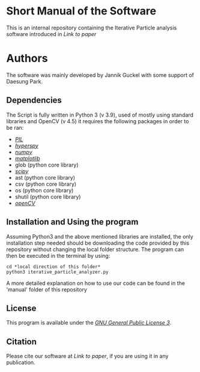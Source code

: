 # Short Manual of the Software

This is an internal repository containing the Iterative Particle analysis software introduced in *Link to paper*

# Authors

The software was mainly developed by Jannik Guckel with some support of Daesung Park.

## Dependencies

The Script is fully written in Python 3 (v 3.9), used of mostly using standard libraries and OpenCV (v 4.5)
it requires the following packages in order to be ran:

+ [*PIL*](https://pillow.readthedocs.io/en/stable/)
+ [*hyperspy*](https://hyperspy.org/hyperspy-doc/current/user_guide/install.html)
+ [*numpy*](https://numpy.org/install/)
+ [*matplotlib*](https://matplotlib.org/stable/users/index)
+ glob (python core library)
+ [*scipy*](https://scipy.org/install/) 
+ ast (python core library)
+ csv (python core library)
+ os (python core library)
+ shutil (python core library)
+ [*openCV*](https://opencv.org/releases/)

## Installation and Using the program

Assuming Python3 and the above mentioned libraries are installed, the only installation step needed should be downloading the code provided by this repository without changing the local folder structure.
The program can then be executed in the terminal by using:

```
cd *local direction of this folder*
python3 iterative_particle_analyzer.py
```

A more detailed explanation on how to use our code can be found in the 'manual' folder of this repository

## License

This program is available under the [*GNU General Public License 3*](https://www.gnu.org/licenses/gpl-3.0.en.html).

## Citation

Please cite our software at *Link to paper*, if you are using it in any publication. 
